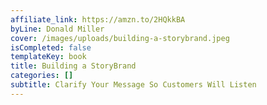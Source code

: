 ```yaml
---
affiliate_link: https://amzn.to/2HQkkBA
byLine: Donald Miller
cover: /images/uploads/building-a-storybrand.jpeg
isCompleted: false
templateKey: book
title: Building a StoryBrand
categories: []
subtitle: Clarify Your Message So Customers Will Listen
---
```

